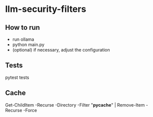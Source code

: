 # llm-security-filters
## How to run
- run ollama
- python main.py
- (optional) if necessary, adjust the configuration

## Tests
pytest tests

## Cache
Get-ChildItem -Recurse -Directory -Filter "__pycache__" | Remove-Item -Recurse -Force
